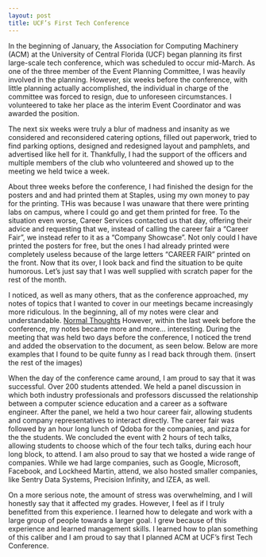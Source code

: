 ```yaml
---
layout: post
title: UCF’s First Tech Conference
---
```

In the beginning of January, the Association for Computing Machinery (ACM) at the University of Central Florida (UCF) began planning its first large-scale tech conference, which was scheduled to occur mid-March. As one of the three member of the Event Planning Committee, I was heavily involved in the planning. However, six weeks before the conference, with little planning actually accomplished, the individual in charge of the committee was forced to resign, due to unforeseen circumstances. I volunteered to take her place as the interim Event Coordinator and was awarded the position. 

The next six weeks were truly a blur of madness and insanity as we considered and reconsidered catering options, filled out paperwork, tried to find parking options, designed and redesigned layout and pamphlets, and advertised like hell for it. Thankfully, I had the support  of the officers and multiple members of the club who volunteered and showed up to the meeting we held twice a week.

About three weeks before the conference, I had finished the design for the posters and  and had printed them at Staples, using my own money to pay for the printing. THis was because I was unaware that there were printing labs on campus, where I could go and get them printed for free. To the situation even worse, Career Services contacted us that day, offering their advice and requesting that we, instead of calling the career fair a “Career Fair”, we instead refer to it as a “Company Showcase”. Not only could I have printed the posters for free, but the ones I had already printed were completely useless because of the large letters “CAREER FAIR” printed on the front. Now that its over, I look back and find the situation to be quite humorous. Let’s just say that I was well supplied with scratch paper for the rest of the month. 

I noticed, as well as many others, that as the conference approached, my notes of topics that I wanted to cover in our meetings became increasingly more ridiculous.  In the beginning, all of my notes were clear and understandable.  [Normal Thoughts](../img/posts/1.jpg)
However, within the last week before the conference, my notes became more and more… interesting. During the meeting that was held two days before the conference, I noticed the trend and added the observation to the document, as seen below. Below are more examples that I found to be quite funny as I read back through them. (insert the rest of the images)

When the day of the conference came around, I am proud to say that it was successful. Over 200 students attended. We held a panel discussion in which both industry professionals and professors discussed the relationship between a computer science education and a career as a software engineer. After the panel, we held a two hour career fair, allowing students and company representatives to interact directly. The career fair was followed by an hour long lunch of Qdoba for the companies, and pizza for the the students. We concluded the event with 2 hours of tech talks, allowing students to choose which of the four tech talks, during each hour long block, to attend. I am also proud to say that we hosted a wide range of companies. While we had large companies, such as Google, Microsoft, Facebook, and Lockheed Martin, attend, we also hosted smaller companies, like Sentry Data Systems, Precision Infinity, and IZEA, as well. 

On a more serious note, the amount of stress was overwhelming, and I will honestly say that it affected my grades. However, I feel as if I truly benefitted from this experience. I learned how to delegate and work with a large group of people towards a larger goal. I grew because of this experience and learned management skills. I learned how to plan something of this caliber and I am proud to say that I planned ACM at UCF’s first Tech Conference.